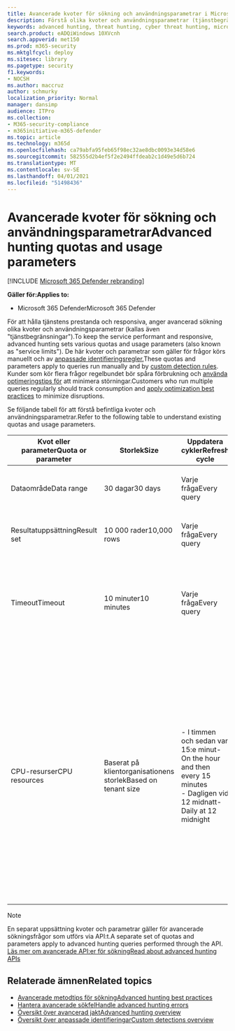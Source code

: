 ```yaml
---
title: Avancerade kvoter för sökning och användningsparametrar i Microsoft 365 Defender
description: Förstå olika kvoter och användningsparametrar (tjänstbegränsningar) som ser till att tjänsten för avancerad sökning är dynamisk
keywords: advanced hunting, threat hunting, cyber threat hunting, microsoft threat protection, microsoft 365, mtp, m365, search, query, telemetry, schema, kusto, CPU limit, query limit, resources, maximum results, quota, parameters, allocation
search.product: eADQiWindows 10XVcnh
search.appverid: met150
ms.prod: m365-security
ms.mktglfcycl: deploy
ms.sitesec: library
ms.pagetype: security
f1.keywords:
- NOCSH
ms.author: maccruz
author: schmurky
localization_priority: Normal
manager: dansimp
audience: ITPro
ms.collection:
- M365-security-compliance
- m365initiative-m365-defender
ms.topic: article
ms.technology: m365d
ms.openlocfilehash: ca79abfa95feb65f98ec32ae8dbc0093e34d58e6
ms.sourcegitcommit: 582555d2b4ef5f2e2494ffdeab2c1d49e5d6b724
ms.translationtype: MT
ms.contentlocale: sv-SE
ms.lasthandoff: 04/01/2021
ms.locfileid: "51498436"
---
```

# <a name="advanced-hunting-quotas-and-usage-parameters"></a><span data-ttu-id="93ee6-104">Avancerade kvoter för sökning och användningsparametrar</span><span class="sxs-lookup"><span data-stu-id="93ee6-104">Advanced hunting quotas and usage parameters</span></span>

[!INCLUDE [Microsoft 365 Defender rebranding](../includes/microsoft-defender.md)]


<span data-ttu-id="93ee6-105">**Gäller för:**</span><span class="sxs-lookup"><span data-stu-id="93ee6-105">**Applies to:**</span></span>
- <span data-ttu-id="93ee6-106">Microsoft 365 Defender</span><span class="sxs-lookup"><span data-stu-id="93ee6-106">Microsoft 365 Defender</span></span>

<span data-ttu-id="93ee6-107">För att hålla tjänstens prestanda och responsiva, anger avancerad sökning olika kvoter och användningsparametrar (kallas även "tjänstbegränsningar").</span><span class="sxs-lookup"><span data-stu-id="93ee6-107">To keep the service performant and responsive, advanced hunting sets various quotas and usage parameters (also known as "service limits").</span></span> <span data-ttu-id="93ee6-108">De här kvoter och parametrar som gäller för frågor körs manuellt och av [anpassade identifieringsregler.](custom-detection-rules.md)</span><span class="sxs-lookup"><span data-stu-id="93ee6-108">These quotas and parameters apply to queries run manually and by [custom detection rules](custom-detection-rules.md).</span></span> <span data-ttu-id="93ee6-109">Kunder som kör flera frågor regelbundet bör spåra förbrukning och [använda optimeringstips för](advanced-hunting-best-practices.md) att minimera störningar.</span><span class="sxs-lookup"><span data-stu-id="93ee6-109">Customers who run multiple queries regularly should track consumption and [apply optimization best practices](advanced-hunting-best-practices.md) to minimize disruptions.</span></span>

<span data-ttu-id="93ee6-110">Se följande tabell för att förstå befintliga kvoter och användningsparametrar.</span><span class="sxs-lookup"><span data-stu-id="93ee6-110">Refer to the following table to understand existing quotas and usage parameters.</span></span>

| <span data-ttu-id="93ee6-111">Kvot eller parameter</span><span class="sxs-lookup"><span data-stu-id="93ee6-111">Quota or parameter</span></span> | <span data-ttu-id="93ee6-112">Storlek</span><span class="sxs-lookup"><span data-stu-id="93ee6-112">Size</span></span> | <span data-ttu-id="93ee6-113">Uppdatera cykler</span><span class="sxs-lookup"><span data-stu-id="93ee6-113">Refresh cycle</span></span> | <span data-ttu-id="93ee6-114">Beskrivning</span><span class="sxs-lookup"><span data-stu-id="93ee6-114">Description</span></span> |
|--|--|--|--|
| <span data-ttu-id="93ee6-115">Dataområde</span><span class="sxs-lookup"><span data-stu-id="93ee6-115">Data range</span></span> | <span data-ttu-id="93ee6-116">30 dagar</span><span class="sxs-lookup"><span data-stu-id="93ee6-116">30 days</span></span> | <span data-ttu-id="93ee6-117">Varje fråga</span><span class="sxs-lookup"><span data-stu-id="93ee6-117">Every query</span></span> | <span data-ttu-id="93ee6-118">Varje fråga kan slå upp data från de senaste 30 dagarna.</span><span class="sxs-lookup"><span data-stu-id="93ee6-118">Each query can look up data from up to the past 30 days.</span></span> |
| <span data-ttu-id="93ee6-119">Resultatuppsättning</span><span class="sxs-lookup"><span data-stu-id="93ee6-119">Result set</span></span> | <span data-ttu-id="93ee6-120">10 000 rader</span><span class="sxs-lookup"><span data-stu-id="93ee6-120">10,000 rows</span></span> | <span data-ttu-id="93ee6-121">Varje fråga</span><span class="sxs-lookup"><span data-stu-id="93ee6-121">Every query</span></span> | <span data-ttu-id="93ee6-122">Varje fråga kan returnera upp till 10 000 poster.</span><span class="sxs-lookup"><span data-stu-id="93ee6-122">Each query can return up to 10,000 records.</span></span> |
| <span data-ttu-id="93ee6-123">Timeout</span><span class="sxs-lookup"><span data-stu-id="93ee6-123">Timeout</span></span> | <span data-ttu-id="93ee6-124">10 minuter</span><span class="sxs-lookup"><span data-stu-id="93ee6-124">10 minutes</span></span> | <span data-ttu-id="93ee6-125">Varje fråga</span><span class="sxs-lookup"><span data-stu-id="93ee6-125">Every query</span></span> | <span data-ttu-id="93ee6-126">Varje fråga kan köras i upp till 10 minuter.</span><span class="sxs-lookup"><span data-stu-id="93ee6-126">Each query can run for up to 10 minutes.</span></span> <span data-ttu-id="93ee6-127">Om det inte är klart inom 10 minuter visar tjänsten ett fel.</span><span class="sxs-lookup"><span data-stu-id="93ee6-127">If it does not complete within 10 minutes, the service displays an error.</span></span>
| <span data-ttu-id="93ee6-128">CPU-resurser</span><span class="sxs-lookup"><span data-stu-id="93ee6-128">CPU resources</span></span> | <span data-ttu-id="93ee6-129">Baserat på klientorganisationens storlek</span><span class="sxs-lookup"><span data-stu-id="93ee6-129">Based on tenant size</span></span> | <span data-ttu-id="93ee6-130">- I timmen och sedan var 15:e minut</span><span class="sxs-lookup"><span data-stu-id="93ee6-130">- On the hour and then every 15 minutes</span></span><br><span data-ttu-id="93ee6-131">- Dagligen vid 12 midnatt</span><span class="sxs-lookup"><span data-stu-id="93ee6-131">- Daily at 12 midnight</span></span> | <span data-ttu-id="93ee6-132">Tjänsten tillämpar den dagliga kvoten och 15-minuterskvoten separat.</span><span class="sxs-lookup"><span data-stu-id="93ee6-132">The service enforces the daily and the 15-minute quota separately.</span></span> <span data-ttu-id="93ee6-133">För varje kvot visas ett [fel i portalen](advanced-hunting-errors.md) när en fråga körs och klientorganisationen har förbrukat över 10 % av de tilldelade resurserna.</span><span class="sxs-lookup"><span data-stu-id="93ee6-133">For each quota, the [portal displays an error](advanced-hunting-errors.md) whenever a query runs and the tenant has consumed over 10% of allocated resources.</span></span> <span data-ttu-id="93ee6-134">Frågor blockeras om klientorganisationen har nått 100 % till efter nästa dagliga eller 15-minuterscykel.</span><span class="sxs-lookup"><span data-stu-id="93ee6-134">Queries are blocked if the tenant has reached 100% until after the next daily or 15-minute cycle.</span></span> |

>[!NOTE] 
><span data-ttu-id="93ee6-135">En separat uppsättning kvoter och parametrar gäller för avancerade sökningsfrågor som utförs via API:t.</span><span class="sxs-lookup"><span data-stu-id="93ee6-135">A separate set of quotas and parameters apply to advanced hunting queries performed through the API.</span></span> [<span data-ttu-id="93ee6-136">Läs mer om avancerade API:er för sökning</span><span class="sxs-lookup"><span data-stu-id="93ee6-136">Read about advanced hunting APIs</span></span>](./api-advanced-hunting.md)

## <a name="related-topics"></a><span data-ttu-id="93ee6-137">Relaterade ämnen</span><span class="sxs-lookup"><span data-stu-id="93ee6-137">Related topics</span></span>

- [<span data-ttu-id="93ee6-138">Avancerade metodtips för sökning</span><span class="sxs-lookup"><span data-stu-id="93ee6-138">Advanced hunting best practices</span></span>](advanced-hunting-best-practices.md)
- [<span data-ttu-id="93ee6-139">Hantera avancerade sökfel</span><span class="sxs-lookup"><span data-stu-id="93ee6-139">Handle advanced hunting errors</span></span>](advanced-hunting-errors.md)
- [<span data-ttu-id="93ee6-140">Översikt över avancerad jakt</span><span class="sxs-lookup"><span data-stu-id="93ee6-140">Advanced hunting overview</span></span>](advanced-hunting-overview.md)
- [<span data-ttu-id="93ee6-141">Översikt över anpassade identifieringar</span><span class="sxs-lookup"><span data-stu-id="93ee6-141">Custom detections overview</span></span>](custom-detections-overview.md)